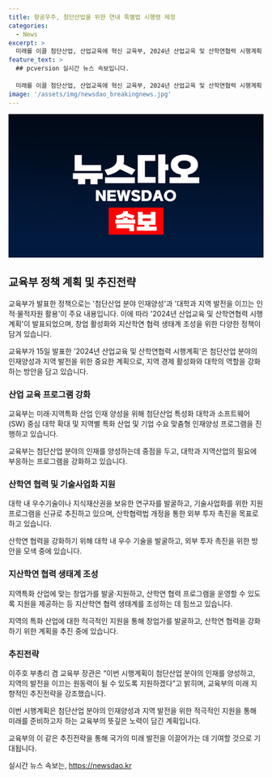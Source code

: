 ```yaml
---
title: 항공우주, 첨단산업을 위한 연내 특별법 시행령 제정
categories:
  - News
excerpt: >
  미래를 이끌 첨단산업, 산업교육에 혁신 교육부, 2024년 산업교육 및 산학연협력 시행계획 발표   교육부는 첨단산업 인재혁신 특별법 시행령을 제정하고, 지역특화 산업을 중심으로 사내대학원 설치 및 운영기준을 마련한다. 국가산학연협력위원회의 심의를 거쳐 발표된 이번 시행계획은 대학과 소프트웨어 중심대학을 확대하고, 지역별 특화 산업에 맞춰 다양한 사업을 추진한다. 또한, 기술사업화 활성화를 위해 체계를 혁신하고 창업 활성화를 통해 지역 일자리 창출에도 주력할 예정이다. 함께 대학 내 유휴시설을 활용한 산학연협력단지를 조성하고, 대학의 창업 성과를 해외에 확산하기 위한 방안도 추진된다. 
feature_text: >
  ## pcversion 실시간 뉴스 속보입니다.

  미래를 이끌 첨단산업, 산업교육에 혁신 교육부, 2024년 산업교육 및 산학연협력 시행계획 발표   교육부는 첨단산업 인재혁신 특별법 시행령을 제정하고, 지역특화 산업을 중심으로 사내대학원 설치 및 운영기준을 마련한다. 국가산학연협력위원회의 심의를 거쳐 발표된 이번 시행계획은 대학과 소프트웨어 중심대학을 확대하고, 지역별 특화 산업에 맞춰 다양한 사업을 추진한다. 또한, 기술사업화 활성화를 위해 체계를 혁신하고 창업 활성화를 통해 지역 일자리 창출에도 주력할 예정이다. 함께 대학 내 유휴시설을 활용한 산학연협력단지를 조성하고, 대학의 창업 성과를 해외에 확산하기 위한 방안도 추진된다. 
image: '/assets/img/newsdao_breakingnews.jpg'
---
```


<p><img src="/assets/img/newsdao_breakingnews.jpg" alt="pcversion 속보" /></p>

<h2 data-ke-size="size26">교육부 정책 계획 및 추진전략</h2>

<p>교육부가 발표한 정책으로는 '첨단산업 분야 인재양성'과 '대학과 지역 발전을 이끄는 인적·물적자원 활용'이 주요 내용입니다. 이에 따라 '2024년 산업교육 및 산학연협력 시행계획'이 발표되었으며, 창업 활성화와 지산학연 협력 생태계 조성을 위한 다양한 정책이 담겨 있습니다.</p>

<p data-ke-size="size16">교육부가 15일 발표한 '2024년 산업교육 및 산학연협력 시행계획'은 첨단산업 분야의 인재양성과 지역 발전을 위한 중요한 계획으로, 지역 경제 활성화와 대학의 역할을 강화하는 방안을 담고 있습니다.</p>

<h3 data-ke-size="size22">산업 교육 프로그램 강화</h3>

<p>교육부는 미래·지역특화 산업 인재 양성을 위해 첨단산업 특성화 대학과 소프트웨어(SW) 중심 대학 확대 및 지역별 특화 산업 및 기업 수요 맞춤형 인재양성 프로그램을 진행하고 있습니다.</p>

<p data-ke-size="size16">교육부는 첨단산업 분야의 인재를 양성하는데 중점을 두고, 대학과 지역산업의 필요에 부응하는 프로그램을 강화하고 있습니다.</p>

<h3 data-ke-size="size22">산학연 협력 및 기술사업화 지원</h3>

<p>대학 내 우수기술이나 지식재산권을 보유한 연구자를 발굴하고, 기술사업화를 위한 지원 프로그램을 신규로 추진하고 있으며, 산학협력법 개정을 통한 외부 투자 촉진을 목표로 하고 있습니다.</p>

<p data-ke-size="size16">산학연 협력을 강화하기 위해 대학 내 우수 기술을 발굴하고, 외부 투자 촉진을 위한 방안을 모색 중에 있습니다.</p>

<h3 data-ke-size="size22">지산학연 협력 생태계 조성</h3>

<p>지역특화 산업에 맞는 창업가를 발굴·지원하고, 산학연 협력 프로그램을 운영할 수 있도록 지원을 제공하는 등 지산학연 협력 생태계를 조성하는 데 힘쓰고 있습니다.</p>

<p data-ke-size="size16">지역의 특화 산업에 대한 적극적인 지원을 통해 창업가를 발굴하고, 산학연 협력을 강화하기 위한 계획을 추진 중에 있습니다.</p>

<h3 data-ke-size="size22">추진전략</h3>

<p>이주호 부총리 겸 교육부 장관은 “이번 시행계획이 첨단산업 분야의 인재를 양성하고, 지역의 발전을 이끄는 원동력이 될 수 있도록 지원하겠다”고 밝히며, 교육부의 미래 지향적인 추진전략을 강조했습니다.</p>

<p data-ke-size="size16">이번 시행계획은 첨단산업 분야의 인재양성과 지역 발전을 위한 적극적인 지원을 통해 미래를 준비하고자 하는 교육부의 뜻깊은 노력이 담긴 계획입니다.</p>

<p>교육부의 이 같은 추진전략을 통해 국가의 미래 발전을 이끌어가는 데 기여할 것으로 기대됩니다.</p>
실시간 뉴스 속보는, <a href="https://newsdao.kr" rel="dofollow">https://newsdao.kr</a>


